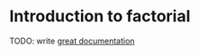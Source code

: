 # Introduction to factorial

TODO: write [great documentation](http://jacobian.org/writing/what-to-write/)
